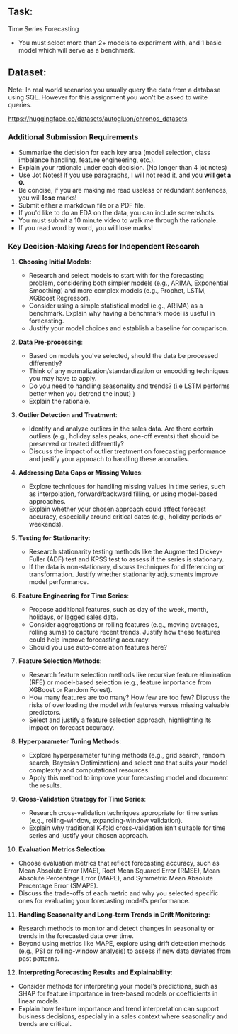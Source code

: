 ## Task:

Time Series Forecasting

- You must select more than 2+ models to experiment with, and 1 basic model which will serve as a benchmark. 

## Dataset:

Note: In real world scenarios you usually query the data from a database using SQL. However for this assignment you won't be asked to write queries.

https://huggingface.co/datasets/autogluon/chronos_datasets

### Additional Submission Requirements

- Summarize the decision for each key area (model selection, class imbalance handling, feature engineering, etc.).
- Explain your rationale under each decision. (No longer than 4 jot notes)
- Use Jot Notes! If you use paragraphs, I will not read it, and you **will get a 0.**
- Be concise, if you are making me read useless or redundant sentences, you will **lose** marks!
- Submit either a markdown file or a PDF file.
- If you'd like to do an EDA on the data, you can include screenshots.
- You must submit a 10 minute video to walk me through the rationale. 
- If you read word by word, you will lose marks!


### Key Decision-Making Areas for Independent Research

1. **Choosing Initial Models**:
   - Research and select models to start with for the forecasting problem, considering both simpler models (e.g., ARIMA, Exponential Smoothing) and more complex models (e.g., Prophet, LSTM, XGBoost Regressor).
   - Consider using a simple statistical model (e.g., ARIMA) as a benchmark. Explain why having a benchmark model is useful in forecasting.
   - Justify your model choices and establish a baseline for comparison.

2. **Data Pre-processing**:
   - Based on models you've selected, should the data be processed differently?
   - Think of any normalization/standardization or encodding techniques you may have to apply.
   - Do you need to handling seasonality and trends? (i.e  LSTM performs better when you detrend the input) )
   - Explain the rationale.

3. **Outlier Detection and Treatment**:
   - Identify and analyze outliers in the sales data. Are there certain outliers (e.g., holiday sales peaks, one-off events) that should be preserved or treated differently?
   - Discuss the impact of outlier treatment on forecasting performance and justify your approach to handling these anomalies.

4. **Addressing Data Gaps or Missing Values**:
   - Explore techniques for handling missing values in time series, such as interpolation, forward/backward filling, or using model-based approaches.
   - Explain whether your chosen approach could affect forecast accuracy, especially around critical dates (e.g., holiday periods or weekends).

5. **Testing for Stationarity**:
   - Research stationarity testing methods like the Augmented Dickey-Fuller (ADF) test and KPSS test to assess if the series is stationary.
   - If the data is non-stationary, discuss techniques for differencing or transformation. Justify whether stationarity adjustments improve model performance.

6. **Feature Engineering for Time Series**:
   - Propose additional features, such as day of the week, month, holidays, or lagged sales data.
   - Consider aggregations or rolling features (e.g., moving averages, rolling sums) to capture recent trends. Justify how these features could help improve forecasting accuracy.
   - Should you use auto-correlation features here?

7. **Feature Selection Methods**:
   - Research feature selection methods like recursive feature elimination (RFE) or model-based selection (e.g., feature importance from XGBoost or Random Forest).
   - How many features are too many? How few are too few? Discuss the risks of overloading the model with features versus missing valuable predictors.
   - Select and justify a feature selection approach, highlighting its impact on forecast accuracy.

8. **Hyperparameter Tuning Methods**:
   - Explore hyperparameter tuning methods (e.g., grid search, random search, Bayesian Optimization) and select one that suits your model complexity and computational resources.
   - Apply this method to improve your forecasting model and document the results.

9. **Cross-Validation Strategy for Time Series**:
   - Research cross-validation techniques appropriate for time series (e.g., rolling-window, expanding-window validation).
   - Explain why traditional K-fold cross-validation isn’t suitable for time series and justify your chosen approach.

10. **Evaluation Metrics Selection**:
   - Choose evaluation metrics that reflect forecasting accuracy, such as Mean Absolute Error (MAE), Root Mean Squared Error (RMSE), Mean Absolute Percentage Error (MAPE), and Symmetric Mean Absolute Percentage Error (SMAPE).
   - Discuss the trade-offs of each metric and why you selected specific ones for evaluating your forecasting model’s performance.

11. **Handling Seasonality and Long-term Trends in Drift Monitoring**:
   - Research methods to monitor and detect changes in seasonality or trends in the forecasted data over time.
   - Beyond using metrics like MAPE, explore using drift detection methods (e.g., PSI or rolling-window analysis) to assess if new data deviates from past patterns.

12. **Interpreting Forecasting Results and Explainability**:
   - Consider methods for interpreting your model’s predictions, such as SHAP for feature importance in tree-based models or coefficients in linear models.
   - Explain how feature importance and trend interpretation can support business decisions, especially in a sales context where seasonality and trends are critical.


